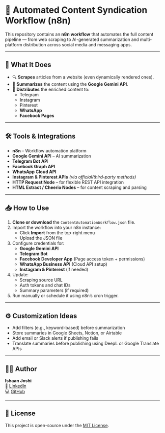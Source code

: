 # 🔄 Automated Content Syndication Workflow (n8n)

This repository contains an **n8n workflow** that automates the full content pipeline — from web scraping to AI-generated summarization and multi-platform distribution across social media and messaging apps.

---

## 📌 What It Does

- 🔍 **Scrapes** articles from a website (even dynamically rendered ones).
- 🧠 **Summarizes** the content using the **Google Gemini API**.
- 📢 **Distributes** the enriched content to:
  - Telegram
  - Instagram
  - Pinterest
  - **WhatsApp**
  - **Facebook Pages**

---

## 🛠️ Tools & Integrations

- **n8n** – Workflow automation platform
- **Google Gemini API** – AI summarization
- **Telegram Bot API**
- **Facebook Graph API**
- **WhatsApp Cloud API**
- **Instagram & Pinterest APIs** *(via official/third-party methods)*
- **HTTP Request Node** – for flexible REST API integration
- **HTML Extract / Cheerio Nodes** – for content scraping and parsing

---

## 📥 How to Use

1. **Clone or download** the `ContentAutomationWorkflow.json` file.
2. Import the workflow into your n8n instance:
   - Click **Import** from the top-right menu
   - Upload the JSON file
3. Configure credentials for:
   - **Google Gemini API**
   - **Telegram Bot**
   - **Facebook Developer App** (Page access token + permissions)
   - **WhatsApp Business API** (Cloud API setup)
   - **Instagram & Pinterest** (if needed)
4. Update:
   - Scraping source URL
   - Auth tokens and chat IDs
   - Summary parameters (if required)
5. Run manually or schedule it using n8n’s cron trigger.

---

## ⚙️ Customization Ideas

- Add filters (e.g., keyword-based) before summarization
- Store summaries in Google Sheets, Notion, or Airtable
- Add email or Slack alerts if publishing fails
- Translate summaries before publishing using DeepL or Google Translate APIs

---

## 👨‍💻 Author

**Ishaan Joshi**  
🔗 [LinkedIn](https://www.linkedin.com/in/ishaan-joshi-45117a31a)  
💻 [GitHub](https://github.com/Joshi-ishaan)

---

## 📄 License

This project is open-source under the [MIT License](LICENSE).
